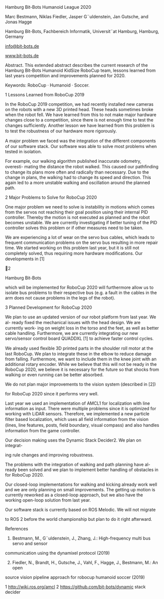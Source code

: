 Hamburg Bit-Bots Humanoid League 2020

Marc Bestmann, Niklas Fiedler, Jasper G¨uldenstein,
Jan Gutsche, and Jonas Hagge

Hamburg Bit-Bots, Fachbereich Informatik,
Universit¨at Hamburg, Hamburg, Germany

info@bit-bots.de

www.bit-bots.de

Abstract. This extended abstract describes the current research of the
Hamburg Bit-Bots Humanoid KidSize RoboCup team, lessons learned
from last years competition and improvements planned for 2020.

Keywords: RoboCup · Humanoid · Soccer.

1 Lessons Learned from RoboCup 2019

In the RoboCup 2019 competition, we had recently installed new cameras on
the robots with a new 3D printed head. These heads sometimes broke when the
robot fell. We have learned from this to not make major hardware changes close
to a competition, since there is not enough time to test the changes suﬃciently.
Another lesson we have learned from this problem is to test the robustness of
our hardware more rigorously.

A major problem we faced was the integration of the diﬀerent components of
our software stack. Our software was able to solve most problems when tested
in isolation.

For example, our walking algorithm published inaccurate odometry, overesti-
mating the distance the robot walked. This caused our pathﬁnding to change its
plans more often and radically than necessary. Due to the change in plans, the
walking had to change its speed and direction. This again led to a more unstable
walking and oscillation around the planned path.

2 Major Problems to Solve for RoboCup 2020

One major problem we need to solve is instability in motions which comes from
the servos not reaching their goal position using their internal PID controller.
Thereby the motion is not executed as planned and the robot becomes unstable.
We are currently investigating if better tuning of the PID controller solves this
problem or if other measures need to be taken.

We are experiencing a lot of wear on the servo bus cables, which leads to
frequent communication problems on the servo bus resulting in more repair
time. We started working on this problem last year, but it is still not completely
solved, thus requiring more hardware modiﬁcations. Our developments in [1]

2

Hamburg Bit-Bots

which will be implemented for RoboCup 2020 will furthermore allow us to isolate
bus problems to their respective bus (e.g. a fault in the cables in the arm does
not cause problems in the legs of the robot).

3 Planned Development for RoboCup 2020

We plan to use an updated version of our robot platform from last year. We al-
ready ﬁxed the mechanical issues with the head design. We are currently work-
ing on weight loss in the torso and the feet, as well as better cable handling.
Furthermore, we are currently integrating our new servo/sensor control board
QUADDXL [1] to achieve faster control cycles.

We already used ﬂexible 3D printed parts in the shoulder roll motor at the
last RoboCup. We plan to integrate these in the elbow to reduce damage from
falling. Furthermore, we want to include them in the knee joint with an additional
rotary encoder. While we believe that this will not be ready in the RoboCup
2020, we believe it is necessary for the future so that shocks from walking or
even running can be better absorbed.

We do not plan major improvements to the vision system (described in [2])

for RoboCup 2020 since it performs very well.

Last year we used an implementation of AMCL1 for localization with line
information as input. There were multiple problems since it is optimized for
working with LiDAR sensors. Therefore, we implemented a new particle ﬁlter
based localization, which uses all ﬁeld information from the vision (lines, line
features, posts, ﬁeld boundary, visual compass) and also handles information
from the game controller.

Our decision making uses the Dynamic Stack Decider2. We plan on integrat-

ing rule changes and improving robustness.

The problems with the integration of walking and path planning have al-
ready been solved and we plan to implement better handling of obstacles in for
RoboCup 2020.

Our closed-loop implementations for walking and kicking already work well
and we are only planning on small improvements. The getting up motion is
currently reworked as a closed-loop approach, but we also have the working
open-loop solution from last year.

Our software stack is currently based on ROS Melodic. We will not migrate

to ROS 2 before the world championship but plan to do it right afterward.

References

1. Bestmann, M., G¨uldenstein, J., Zhang, J.: High-frequency multi bus servo and sensor

communication using the dynamixel protocol (2019)

2. Fiedler, N., Brandt, H., Gutsche, J., Vahl, F., Hagge, J., Bestmann, M.: An open

source vision pipeline approach for robocup humanoid soccer (2019)

1 http://wiki.ros.org/amcl
2 https://github.com/bit-bots/dynamic stack decider


